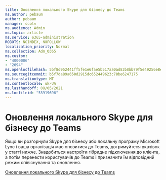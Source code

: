 ```yaml
---
title: Оновлення локального Skype для бізнесу до Teams
ms.author: pebaum
author: pebaum
manager: scotv
ms.audience: Admin
ms.topic: article
ms.service: o365-administration
ROBOTS: NOINDEX, NOFOLLOW
localization_priority: Normal
ms.collection: Adm_O365
ms.custom:
- "4000006"
- "2694"
ms.openlocfilehash: 5bf8d952441ff5fe1e6fae5b517aa0ad83b8bb79f5e49256e8ebcedbc086c3d1
ms.sourcegitcommit: b5f7da89a650d2915dc652449623c78be6247175
ms.translationtype: MT
ms.contentlocale: uk-UA
ms.lasthandoff: 08/05/2021
ms.locfileid: "53919696"
---
```

# <a name="upgrade-from-skype-for-business-on-premises-to-teams"></a>Оновлення локального Skype для бізнесу до Teams

Якщо ви розгорнули Skype для бізнесу або локальну програму Microsoft Lync і ваша організація має оновитися до Teams, дотримуйтеся вказівок у статті нижче. Знадобиться настроїти гібридне підключення до клієнта, а потім перенести користувачів до Teams і призначити їм відповідний режим співіснування та оновлення. 

[Оновлення локального Skype для бізнесу до Teams](https://docs.microsoft.com/MicrosoftTeams/upgrade-to-teams-execute-skypeforbusinesshybridonprem)

